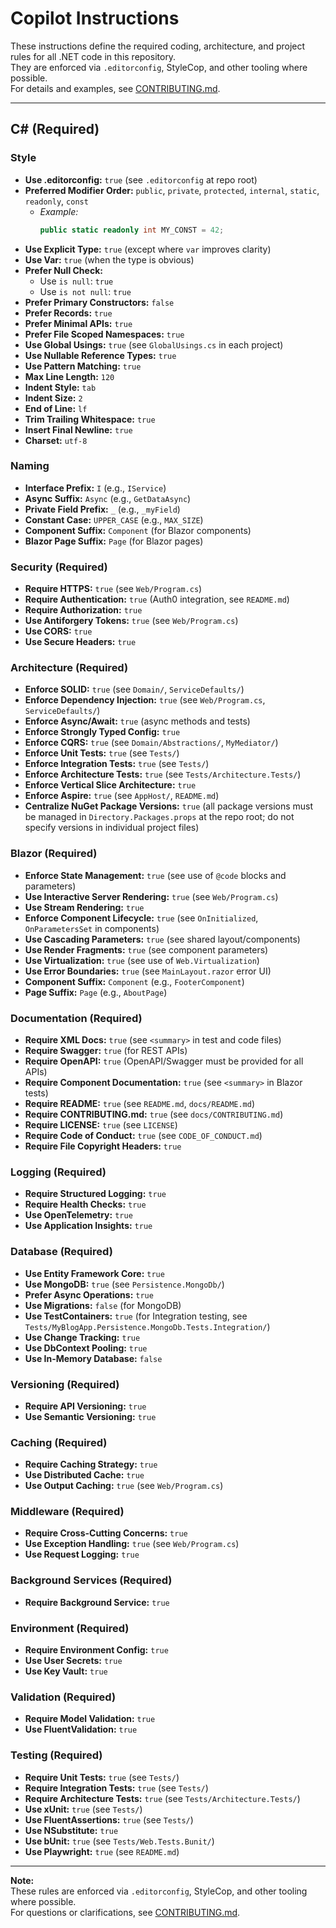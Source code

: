 # Copilot Instructions

These instructions define the required coding, architecture, and project rules for all .NET code in this repository.  
They are enforced via `.editorconfig`, StyleCop, and other tooling where possible.  
For details and examples, see [CONTRIBUTING.md](docs/CONTRIBUTING.md).

---

## C# (Required)

### Style

- **Use .editorconfig:** `true` (see `.editorconfig` at repo root)
- **Preferred Modifier Order:** `public`, `private`, `protected`, `internal`, `static`, `readonly`, `const`
  - _Example:_
    ```csharp
    public static readonly int MY_CONST = 42;
    ```
- **Use Explicit Type:** `true` (except where `var` improves clarity)
- **Use Var:** `true` (when the type is obvious)
- **Prefer Null Check:**  
  - Use `is null`: `true`  
  - Use `is not null`: `true`
- **Prefer Primary Constructors:** `false`
- **Prefer Records:** `true`
- **Prefer Minimal APIs:** `true`
- **Prefer File Scoped Namespaces:** `true`
- **Use Global Usings:** `true` (see `GlobalUsings.cs` in each project)
- **Use Nullable Reference Types:** `true`
- **Use Pattern Matching:** `true`
- **Max Line Length:** `120`
- **Indent Style:** `tab`
- **Indent Size:** `2`
- **End of Line:** `lf`
- **Trim Trailing Whitespace:** `true`
- **Insert Final Newline:** `true`
- **Charset:** `utf-8`

### Naming

- **Interface Prefix:** `I` (e.g., `IService`)
- **Async Suffix:** `Async` (e.g., `GetDataAsync`)
- **Private Field Prefix:** `_` (e.g., `_myField`)
- **Constant Case:** `UPPER_CASE` (e.g., `MAX_SIZE`)
- **Component Suffix:** `Component` (for Blazor components)
- **Blazor Page Suffix:** `Page` (for Blazor pages)

### Security (Required)

- **Require HTTPS:** `true` (see `Web/Program.cs`)
- **Require Authentication:** `true` (Auth0 integration, see `README.md`)
- **Require Authorization:** `true`
- **Use Antiforgery Tokens:** `true` (see `Web/Program.cs`)
- **Use CORS:** `true`
- **Use Secure Headers:** `true`

### Architecture (Required)

- **Enforce SOLID:** `true` (see `Domain/`, `ServiceDefaults/`)
- **Enforce Dependency Injection:** `true` (see `Web/Program.cs`, `ServiceDefaults/`)
- **Enforce Async/Await:** `true` (async methods and tests)
- **Enforce Strongly Typed Config:** `true`
- **Enforce CQRS:** `true` (see `Domain/Abstractions/`, `MyMediator/`)
- **Enforce Unit Tests:** `true` (see `Tests/`)
- **Enforce Integration Tests:** `true` (see `Tests/`)
- **Enforce Architecture Tests:** `true` (see `Tests/Architecture.Tests/`)
- **Enforce Vertical Slice Architecture:** `true`
- **Enforce Aspire:** `true` (see `AppHost/`, `README.md`)
- **Centralize NuGet Package Versions:** `true` (all package versions must be managed in `Directory.Packages.props` at the repo root; do not specify versions in individual project files)

### Blazor (Required)

- **Enforce State Management:** `true` (see use of `@code` blocks and parameters)
- **Use Interactive Server Rendering:** `true` (see `Web/Program.cs`)
- **Use Stream Rendering:** `true`
- **Enforce Component Lifecycle:** `true` (see `OnInitialized`, `OnParametersSet` in components)
- **Use Cascading Parameters:** `true` (see shared layout/components)
- **Use Render Fragments:** `true` (see component parameters)
- **Use Virtualization:** `true` (see use of `Web.Virtualization`)
- **Use Error Boundaries:** `true` (see `MainLayout.razor` error UI)
- **Component Suffix:** `Component` (e.g., `FooterComponent`)
- **Page Suffix:** `Page` (e.g., `AboutPage`)

### Documentation (Required)

- **Require XML Docs:** `true` (see `<summary>` in test and code files)
- **Require Swagger:** `true` (for REST APIs)
- **Require OpenAPI:** `true` (OpenAPI/Swagger must be provided for all APIs)
- **Require Component Documentation:** `true` (see `<summary>` in Blazor tests)
- **Require README:** `true` (see `README.md`, `docs/README.md`)
- **Require CONTRIBUTING.md:** `true` (see `docs/CONTRIBUTING.md`)
- **Require LICENSE:** `true` (see `LICENSE`)
- **Require Code of Conduct:** `true` (see `CODE_OF_CONDUCT.md`)
- **Require File Copyright Headers:** `true`

### Logging (Required)

- **Require Structured Logging:** `true`
- **Require Health Checks:** `true`
- **Use OpenTelemetry:** `true`
- **Use Application Insights:** `true`

### Database (Required)

- **Use Entity Framework Core:** `true`
- **Use MongoDB:** `true` (see `Persistence.MongoDb/`)
- **Prefer Async Operations:** `true`
- **Use Migrations:** `false` (for MongoDB)
- **Use TestContainers:** `true` (for Integration testing, see `Tests/MyBlogApp.Persistence.MongoDb.Tests.Integration/`)
- **Use Change Tracking:** `true`
- **Use DbContext Pooling:** `true`
- **Use In-Memory Database:** `false`

### Versioning (Required)

- **Require API Versioning:** `true`
- **Use Semantic Versioning:** `true`

### Caching (Required)

- **Require Caching Strategy:** `true`
- **Use Distributed Cache:** `true`
- **Use Output Caching:** `true` (see `Web/Program.cs`)

### Middleware (Required)

- **Require Cross-Cutting Concerns:** `true`
- **Use Exception Handling:** `true` (see `Web/Program.cs`)
- **Use Request Logging:** `true`

### Background Services (Required)

- **Require Background Service:** `true`

### Environment (Required)

- **Require Environment Config:** `true`
- **Use User Secrets:** `true`
- **Use Key Vault:** `true`

### Validation (Required)

- **Require Model Validation:** `true`
- **Use FluentValidation:** `true`

### Testing (Required)

- **Require Unit Tests:** `true` (see `Tests/`)
- **Require Integration Tests:** `true` (see `Tests/`)
- **Require Architecture Tests:** `true` (see `Tests/Architecture.Tests/`)
- **Use xUnit:** `true` (see `Tests/`)
- **Use FluentAssertions:** `true` (see `Tests/`)
- **Use NSubstitute:** `true`
- **Use bUnit:** `true` (see `Tests/Web.Tests.Bunit/`)
- **Use Playwright:** `true` (see `README.md`)

---

**Note:**  
These rules are enforced via `.editorconfig`, StyleCop, and other tooling where possible.  
For questions or clarifications, see [CONTRIBUTING.md](docs/CONTRIBUTING.md).